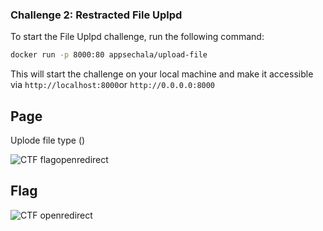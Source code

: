 ### Challenge 2: Restracted File Uplpd

To start the File Uplpd challenge, run the following command:

```bash
docker run -p 8000:80 appsechala/upload-file
```
This will start the challenge on your local machine and make it accessible via `http://localhost:8000`or `http://0.0.0.0:8000`

## Page
Uplode file type ()

![CTF flagopenredirect](image1.png "Flag Open Redirect CTF")

## Flag


![CTF openredirect](page.png "Open Redirect CTF")
